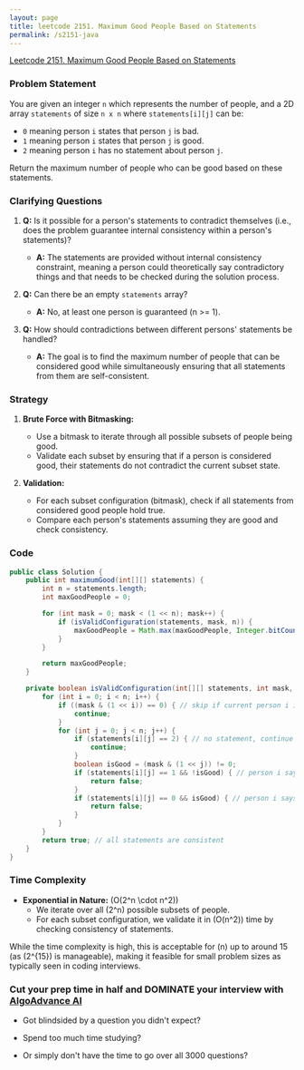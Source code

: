 ```yaml
---
layout: page
title: leetcode 2151. Maximum Good People Based on Statements
permalink: /s2151-java
---
```

[Leetcode 2151. Maximum Good People Based on Statements](https://algoadvance.github.io/algoadvance/l2151)
### Problem Statement
You are given an integer `n` which represents the number of people, and a 2D array `statements` of size `n x n` where `statements[i][j]` can be:
- `0` meaning person `i` states that person `j` is bad.
- `1` meaning person `i` states that person `j` is good.
- `2` meaning person `i` has no statement about person `j`.

Return the maximum number of people who can be good based on these statements.

### Clarifying Questions
1. **Q:** Is it possible for a person's statements to contradict themselves (i.e., does the problem guarantee internal consistency within a person's statements)?
   - **A:** The statements are provided without internal consistency constraint, meaning a person could theoretically say contradictory things and that needs to be checked during the solution process.
   
2. **Q:** Can there be an empty `statements` array?
   - **A:** No, at least one person is guaranteed (n >= 1).
   
3. **Q:** How should contradictions between different persons' statements be handled?
   - **A:** The goal is to find the maximum number of people that can be considered good while simultaneously ensuring that all statements from them are self-consistent.

### Strategy
1. **Brute Force with Bitmasking:**
   - Use a bitmask to iterate through all possible subsets of people being good.
   - Validate each subset by ensuring that if a person is considered good, their statements do not contradict the current subset state.

2. **Validation:**
   - For each subset configuration (bitmask), check if all statements from considered good people hold true.
   - Compare each person's statements assuming they are good and check consistency.

### Code
```java
public class Solution {
    public int maximumGood(int[][] statements) {
        int n = statements.length;
        int maxGoodPeople = 0;

        for (int mask = 0; mask < (1 << n); mask++) {
            if (isValidConfiguration(statements, mask, n)) {
                maxGoodPeople = Math.max(maxGoodPeople, Integer.bitCount(mask));
            }
        }

        return maxGoodPeople;
    }

    private boolean isValidConfiguration(int[][] statements, int mask, int n) {
        for (int i = 0; i < n; i++) {
            if ((mask & (1 << i)) == 0) { // skip if current person i is considered bad
                continue;
            }
            for (int j = 0; j < n; j++) {
                if (statements[i][j] == 2) { // no statement, continue
                    continue;
                }
                boolean isGood = (mask & (1 << j)) != 0;
                if (statements[i][j] == 1 && !isGood) { // person i says j is good, but j is not good
                    return false;
                }
                if (statements[i][j] == 0 && isGood) { // person i says j is bad, but j is good
                    return false;
                }
            }
        }
        return true; // all statements are consistent
    }
}
```

### Time Complexity
- **Exponential in Nature:** \(O(2^n \cdot n^2)\)
  - We iterate over all \(2^n\) possible subsets of people.
  - For each subset configuration, we validate it in \(O(n^2)\) time by checking consistency of statements.

While the time complexity is high, this is acceptable for \(n\) up to around 15 (as \(2^{15}\) is manageable), making it feasible for small problem sizes as typically seen in coding interviews.


### Cut your prep time in half and DOMINATE your interview with [AlgoAdvance AI](https://algoAdvance.com)

- Got blindsided by a question you didn't expect?

- Spend too much time studying?

- Or simply don't have the time to go over all 3000 questions?

